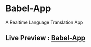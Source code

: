 # Babel-App
A Realtime Language Translation App 

## Live Preview : [Babel-App](https://jchael12.github.io/Babel-App/)
